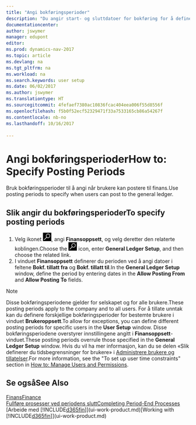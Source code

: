 ```yaml
---
title: "Angi bokføringsperioder"
description: "Du angir start- og sluttdatoer for bokføring for å definere når brukere kan bokføre i Finans."
documentationcenter: 
author: jswymer
manager: edupont
editor: 
ms.prod: dynamics-nav-2017
ms.topic: article
ms.devlang: na
ms.tgt_pltfrm: na
ms.workload: na
ms.search.keywords: user setup
ms.date: 06/02/2017
ms.author: jswymer
ms.translationtype: HT
ms.sourcegitcommit: 4fefaef7380ac10836fcac404eea006f55d8556f
ms.openlocfilehash: f5b0f52ecf52329471f33a7533165cb86a54267f
ms.contentlocale: nb-no
ms.lasthandoff: 10/16/2017

---
```

# <a name="how-to-specify-posting-periods"></a><span data-ttu-id="afaec-103">Angi bokføringsperioder</span><span class="sxs-lookup"><span data-stu-id="afaec-103">How to: Specify Posting Periods</span></span>
<span data-ttu-id="afaec-104">Bruk bokføringsperioder til å angi når brukere kan postere til finans.</span><span class="sxs-lookup"><span data-stu-id="afaec-104">Use posting periods to specify when users can post to the general ledger.</span></span>  

## <a name="to-specify-posting-periods"></a><span data-ttu-id="afaec-105">Slik angir du bokføringsperioder</span><span class="sxs-lookup"><span data-stu-id="afaec-105">To specify posting periods</span></span>
1. <span data-ttu-id="afaec-106">Velg ikonet ![Søk etter side eller rapport](media/ui-search/search_small.png "Søk etter side eller rapport"), angi **Finansoppsett**, og velg deretter den relaterte koblingen.</span><span class="sxs-lookup"><span data-stu-id="afaec-106">Choose the ![Search for Page or Report](media/ui-search/search_small.png "Search for Page or Report icon") icon, enter **General Ledger Setup**, and then choose the related link.</span></span>  
2. <span data-ttu-id="afaec-107">I vinduet **Finansoppsett** definerer du perioden ved å angi datoer i feltene **Bokf. tillatt fra** og **Bokf. tillatt til**.</span><span class="sxs-lookup"><span data-stu-id="afaec-107">In the **General Ledger Setup** window, define the period by entering dates in the **Allow Posting From** and **Allow Posting To** fields.</span></span>  

> [!NOTE]  
>   <span data-ttu-id="afaec-108">Disse bokføringsperiodene gjelder for selskapet og for alle brukere.</span><span class="sxs-lookup"><span data-stu-id="afaec-108">These posting periods apply to the company and to all users.</span></span> <span data-ttu-id="afaec-109">For å tillate unntak kan du definere forskjellige bokføringsperioder for bestemte brukere i vinduet **Brukeroppsett**.</span><span class="sxs-lookup"><span data-stu-id="afaec-109">To allow for exceptions, you can define different posting periods for specific users in the **User Setup** window.</span></span> <span data-ttu-id="afaec-110">Disse bokføringsperiodene overstyrer innstillingene angitt i **Finansoppsett**-vinduet.</span><span class="sxs-lookup"><span data-stu-id="afaec-110">These posting periods overrule those specified in the **General Ledger Setup** window.</span></span> <span data-ttu-id="afaec-111">Hvis du vil ha mer informasjon, kan du se delen «Slik definerer du tidsbegrensninger for brukere» i [Administrere brukere og tillatelser](ui-how-users-permissions.md).</span><span class="sxs-lookup"><span data-stu-id="afaec-111">For more information, see the "To set up user time constraints" section in [How to: Manage Users and Permissions](ui-how-users-permissions.md).</span></span>

## <a name="see-also"></a><span data-ttu-id="afaec-112">Se også</span><span class="sxs-lookup"><span data-stu-id="afaec-112">See Also</span></span>
[<span data-ttu-id="afaec-113">Finans</span><span class="sxs-lookup"><span data-stu-id="afaec-113">Finance</span></span>](finance.md)  
[<span data-ttu-id="afaec-114">Fullføre prosesser ved periodens slutt</span><span class="sxs-lookup"><span data-stu-id="afaec-114">Completing Period-End Processes</span></span>](year-how-complete-period-end-processes.md)  
<span data-ttu-id="afaec-115">[Arbeide med [!INCLUDE[d365fin](includes/d365fin_md.md)]](ui-work-product.md)</span><span class="sxs-lookup"><span data-stu-id="afaec-115">[Working with [!INCLUDE[d365fin](includes/d365fin_md.md)]](ui-work-product.md)</span></span>

